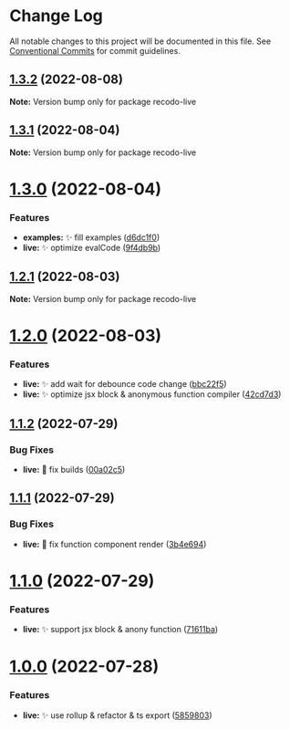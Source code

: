 # Change Log

All notable changes to this project will be documented in this file.
See [Conventional Commits](https://conventionalcommits.org) for commit guidelines.

## [1.3.2](https://github.com/ZxBing0066/recodo/compare/recodo-live@1.3.1...recodo-live@1.3.2) (2022-08-08)

**Note:** Version bump only for package recodo-live





## [1.3.1](https://github.com/ZxBing0066/recodo/compare/recodo-live@1.3.0...recodo-live@1.3.1) (2022-08-04)

**Note:** Version bump only for package recodo-live





# [1.3.0](https://github.com/ZxBing0066/recodo/compare/recodo-live@1.2.1...recodo-live@1.3.0) (2022-08-04)


### Features

* **examples:** ✨ fill examples ([d6dc1f0](https://github.com/ZxBing0066/recodo/commit/d6dc1f074740d95c02098cf654742b83aca1bc2e))
* **live:** ✨ optimize evalCode ([9f4db9b](https://github.com/ZxBing0066/recodo/commit/9f4db9bf67d9bfc4de9cb5265fff94bb4e5068b0))





## [1.2.1](https://github.com/ZxBing0066/recodo/compare/recodo-live@1.2.0...recodo-live@1.2.1) (2022-08-03)

**Note:** Version bump only for package recodo-live





# [1.2.0](https://github.com/ZxBing0066/recodo/compare/recodo-live@1.1.2...recodo-live@1.2.0) (2022-08-03)


### Features

* **live:** ✨ add wait for debounce code change ([bbc22f5](https://github.com/ZxBing0066/recodo/commit/bbc22f51b81b91cdfa114bad82ef68ba245ef28f))
* **live:** ✨ optimize jsx block & anonymous function compiler ([42cd7d3](https://github.com/ZxBing0066/recodo/commit/42cd7d3af6b032c311c8a00c83d7d66e764058dd))





## [1.1.2](https://github.com/ZxBing0066/recodo/compare/recodo-live@1.1.1...recodo-live@1.1.2) (2022-07-29)


### Bug Fixes

* **live:** 🐞 fix builds ([00a02c5](https://github.com/ZxBing0066/recodo/commit/00a02c5669fda6ac3b3cb3a91340b70441de22d3))





## [1.1.1](https://github.com/ZxBing0066/recodo/compare/recodo-live@1.1.0...recodo-live@1.1.1) (2022-07-29)


### Bug Fixes

* **live:** 🐞 fix function component render ([3b4e694](https://github.com/ZxBing0066/recodo/commit/3b4e69481dee8c029f9bd7fee822c0846e01e834))





# [1.1.0](https://github.com/ZxBing0066/recodo/compare/recodo-live@1.0.0...recodo-live@1.1.0) (2022-07-29)


### Features

* **live:** ✨ support jsx block & anony function ([71611ba](https://github.com/ZxBing0066/recodo/commit/71611ba9b61ce08433acb05b5ef3b9482d10467c))





# [1.0.0](https://github.com/ZxBing0066/recodo/compare/recodo-live@0.1.4...recodo-live@1.0.0) (2022-07-28)


### Features

* **live:** ✨ use rollup & refactor & ts export ([5859803](https://github.com/ZxBing0066/recodo/commit/5859803d68805a89522fcd9fb470b0ba2e1e10e7))
